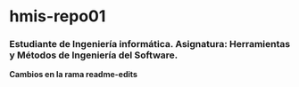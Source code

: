 # hmis-repo01

### Estudiante de Ingeniería informática. Asignatura: Herramientas y Métodos de Ingeniería del Software.

**Cambios en la rama readme-edits**
